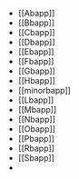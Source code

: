 - [[Abapp]]
- [[Bbapp]]
- [[Cbapp]]
- [[Dbapp]]
- [[Ebapp]]
- [[Fbapp]]
- [[Gbapp]]
- [[Hbapp]]
- [[minorbapp]]
- [[Lbapp]]
- [[Mbapp]]
- [[Nbapp]]
- [[Obapp]]
- [[Pbapp]]
- [[Rbapp]]
- [[Sbapp]]
-